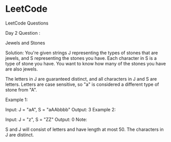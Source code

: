 # LeetCode
LeetCode Questions 

Day 2 Question :

Jewels and Stones

Solution:
You're given strings J representing the types of stones that are jewels, and S representing the stones you have.  Each character in S is a type of stone you have.  You want to know how many of the stones you have are also jewels.

The letters in J are guaranteed distinct, and all characters in J and S are letters. Letters are case sensitive, so "a" is considered a different type of stone from "A".

Example 1:

Input: J = "aA", S = "aAAbbbb"
Output: 3
Example 2:

Input: J = "z", S = "ZZ"
Output: 0
Note:

S and J will consist of letters and have length at most 50.
The characters in J are distinct.
